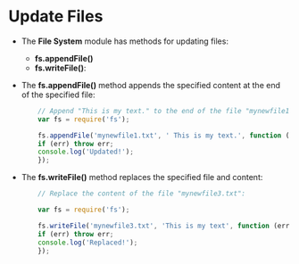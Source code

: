 # Update Files

* The __File System__ module has methods for updating files:
    - __fs.appendFile()__
    - __fs.writeFile()__:

* The __fs.appendFile()__ method appends the specified content at the end of the specified file:

    ```js
        // Append "This is my text." to the end of the file "mynewfile1.txt":
        var fs = require('fs');

        fs.appendFile('mynewfile1.txt', ' This is my text.', function (err) {
        if (err) throw err;
        console.log('Updated!');
        });
    ```

* The __fs.writeFile()__ method replaces the specified file and content:

    ```js
        // Replace the content of the file "mynewfile3.txt":

        var fs = require('fs');

        fs.writeFile('mynewfile3.txt', 'This is my text', function (err) {
        if (err) throw err;
        console.log('Replaced!');
        });
    ```